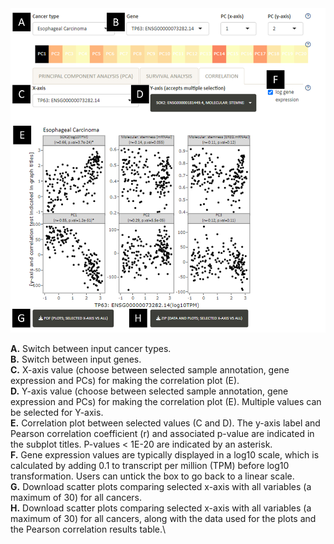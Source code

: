 <img src="../www/helper_corr.png" width="550" />

**A.** Switch between input cancer types.\
**B.** Switch between input genes.\
**C.** X-axis value (choose between selected sample annotation, gene expression and PCs) for making the correlation plot (E).\
**D.** Y-axis value (choose between selected sample annotation, gene expression and PCs) for making the correlation plot (E). Multiple values can be selected for Y-axis.\
**E.** Correlation plot between selected values (C and D). The y-axis label and Pearson correlation coefficient (r) and associated p-value are indicated in the subplot titles. P-values < 1E-20 are indicated by an asterisk.\
**F.** Gene expression values are typically displayed in a log10 scale, which is calculated by adding 0.1 to transcript per million (TPM) before log10 transformation. Users can untick the box to go back to a linear scale.\
**G.** Download scatter plots comparing selected x-axis with all variables (a maximum of 30) for all cancers.\
**H.** Download scatter plots comparing selected x-axis with all variables (a maximum of 30) for all cancers, along with the data used for the plots and the Pearson correlation results table.\
